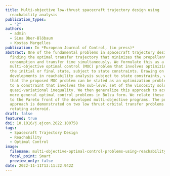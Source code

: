 ```yaml
---
title: Multi-objective low-thrust spacecraft trajectory design using
  reachability analysis
publication_types:
  - "2"
authors:
  - admin
  - Sina Ober-Blöbaum
  - Kostas Margellos
publication: In *European Journal of Control, (in press)*
abstract: One of the fundamental problems in spacecraft trajectory design is
  finding the optimal transfer trajectory that minimizes the propellant
  consumption and transfer time simultaneously. We formulate this as a
  multi-objective optimal control (MOC) problem that involves optimizing over
  the initial or final state, subject to state constraints. Drawing on recent
  developments in reachability analysis subject to state constraints, we show
  that the proposed MOC problem can be stated as an optimization problem subject
  to a constraint that involves the sub-level set of the viscosity solution of a
  quasi-variational inequality. We then generalize this approach to account for
  more general optimal control problems in Bolza form. We relate these problems
  to the Pareto front of the developed multi-objective programs. The proposed
  approach is demonstrated on two low thrust orbital transfer problems around a
  rotating asteroid.
draft: false
featured: true
doi: 10.1016/j.ejcon.2022.100758
tags:
  - Spacecraft Trajectory Design
  - Reachability
  - Optimal Control
image:
  filename: multi-objective-optimal-control-problems-using-reachability-analysis.jpg
  focal_point: Smart
  preview_only: false
date: 2022-11-11T13:11:22.942Z
---
```

